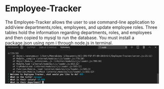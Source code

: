 # Employee-Tracker
The Employee-Tracker allows the user to use command-line application to add/view departments,roles, employees, and update employee roles. Three tables hold the information regarding departments, roles, and employees and then copied to mysql to run the database. You must install a package.json using npm i through node.js in terminal. 
![](EMterminal.png)